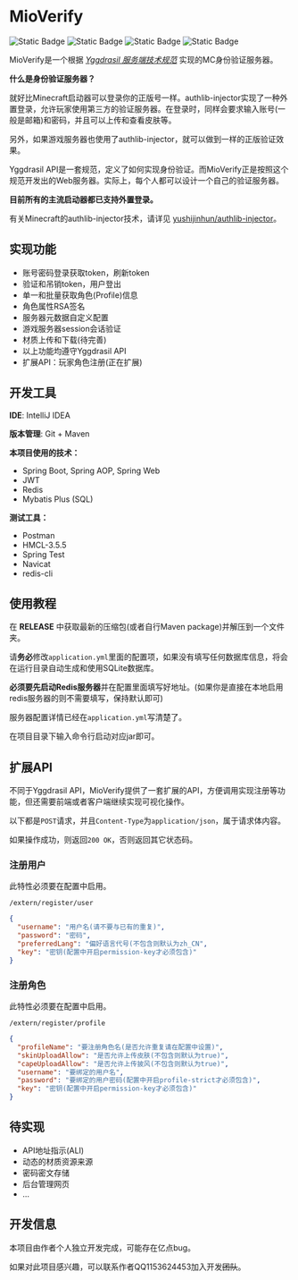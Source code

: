# MioVerify

![Static Badge](https://img.shields.io/badge/version-v1.0.0--BETA-blue) ![Static Badge](https://img.shields.io/badge/java-17-purple) ![Static Badge](https://img.shields.io/badge/developer-Fuzihara_Yukina-orange) ![Static Badge](https://img.shields.io/badge/for-Minecraft_Java_Edition-green)

MioVerify是一个根据 *[Yggdrasil 服务端技术规范](https://github.com/yushijinhun/authlib-injector/wiki/Yggdrasil-%E6%9C%8D%E5%8A%A1%E7%AB%AF%E6%8A%80%E6%9C%AF%E8%A7%84%E8%8C%83)* 实现的MC身份验证服务器。

**什么是身份验证服务器？**

就好比Minecraft启动器可以登录你的正版号一样。authlib-injector实现了一种外置登录，允许玩家使用第三方的验证服务器。在登录时，同样会要求输入账号(一般是邮箱)和密码，并且可以上传和查看皮肤等。

另外，如果游戏服务器也使用了authlib-injector，就可以做到一样的正版验证效果。

Yggdrasil API是一套规范，定义了如何实现身份验证。而MioVerify正是按照这个规范开发出的Web服务器。实际上，每个人都可以设计一个自己的验证服务器。

**目前所有的主流启动器都已支持外置登录。**

有关Minecraft的authlib-injector技术，请详见 [yushijinhun/authlib-injector](https://github.com/yushijinhun/authlib-injector)。

## 实现功能

* 账号密码登录获取token，刷新token
* 验证和吊销token，用户登出
* 单一和批量获取角色(Profile)信息
* 角色属性RSA签名
* 服务器元数据自定义配置
* 游戏服务器session会话验证
* 材质上传和下载(待完善)
* 以上功能均遵守Yggdrasil API
* 扩展API：玩家角色注册(正在扩展)

## 开发工具

**IDE**: IntelliJ IDEA

**版本管理**: Git + Maven

**本项目使用的技术：**

* Spring Boot, Spring AOP, Spring Web
* JWT
* Redis
* Mybatis Plus (SQL)

**测试工具：**

* Postman
* HMCL-3.5.5
* Spring Test
* Navicat
* redis-cli

## 使用教程

在 **RELEASE** 中获取最新的压缩包(或者自行Maven package)并解压到一个文件夹。

请**务必**修改`application.yml`里面的配置项，如果没有填写任何数据库信息，将会在运行目录自动生成和使用SQLite数据库。

**必须要先启动Redis服务器**并在配置里面填写好地址。(如果你是直接在本地启用redis服务器的则不需要填写，保持默认即可)

服务器配置详情已经在`application.yml`写清楚了。

在项目目录下输入命令行启动对应jar即可。

## 扩展API

不同于Yggdrasil API，MioVerify提供了一套扩展的API，方便调用实现注册等功能，但还需要前端或者客户端继续实现可视化操作。

以下都是`POST`请求，并且`Content-Type`为`application/json`，属于请求体内容。

如果操作成功，则返回`200 OK`，否则返回其它状态码。

### 注册用户

此特性必须要在配置中启用。

`/extern/register/user`

```json
{
  "username": "用户名(请不要与已有的重复)",
  "password": "密码",
  "preferredLang": "偏好语言代号(不包含则默认为zh_CN",
  "key": "密钥(配置中开启permission-key才必须包含)"
}
```

### 注册角色

此特性必须要在配置中启用。

`/extern/register/profile`

```json
{
  "profileName": "要注册角色名(是否允许重复请在配置中设置)",
  "skinUploadAllow": "是否允许上传皮肤(不包含则默认为true)",
  "capeUploadAllow": "是否允许上传披风(不包含则默认为true)",
  "username": "要绑定的用户名",
  "password": "要绑定的用户密码(配置中开启profile-strict才必须包含)",
  "key": "密钥(配置中开启permission-key才必须包含)"
}
```

## 待实现

* API地址指示(ALI)
* 动态的材质资源来源
* 密码密文存储
* 后台管理网页
* ...

## 开发信息

本项目由作者个人独立开发完成，可能存在亿点bug。

如果对此项目感兴趣，可以联系作者QQ1153624453加入开发~~团队~~。
